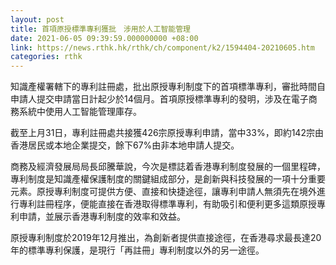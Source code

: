 ```yaml
---
layout: post
title: 首項原授標準專利獲批　涉用於人工智能管理
date: 2021-06-05 09:39:59.000000000 +08:00
link: https://news.rthk.hk/rthk/ch/component/k2/1594404-20210605.htm
categories: rthk
---
```


知識產權署轄下的專利註冊處，批出原授專利制度下的首項標準專利，審批時間自申請人提交申請當日計起少於14個月。首項原授標準專利的發明，涉及在電子商務系統中使用人工智能管理庫存。

截至上月31日，專利註冊處共接獲426宗原授專利申請，當中33%，即約142宗由香港居民或本地企業提交，餘下67%由非本地申請人提交。

商務及經濟發展局局長邱騰華說，今次是標誌着香港專利制度發展的一個里程碑，專利制度是知識產權保護制度的關鍵組成部分，是創新與科技發展的一項十分重要元素。原授專利制度可提供方便、直接和快捷途徑，讓專利申請人無須先在境外進行專利註冊程序，便能直接在香港取得標準專利，有助吸引和便利更多這類原授專利申請，並展示香港專利制度的效率和效益。

原授專利制度於2019年12月推出，為創新者提供直接途徑，在香港尋求最長達20年的標準專利保護，是現行「再註冊」專利制度以外的另一途徑。

　
